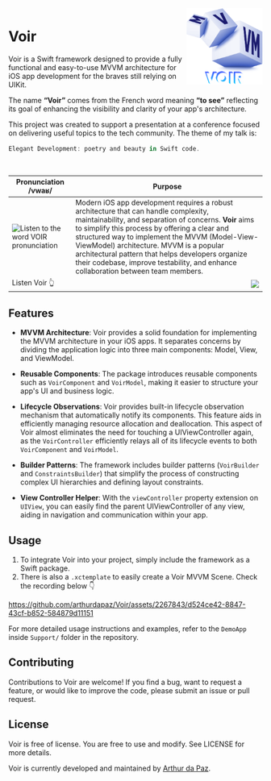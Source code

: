 <img align="right" alt="Voir MVVM" src="/Support/VoirDemo/VoirDemo/Application/Resources/Assets.xcassets/voir.imageset/voir-image-transparent.png" width=30%>

# Voir

Voir is a Swift framework designed to provide a fully functional and easy-to-use MVVM architecture for iOS app development for the braves still relying on UIKit.

The name **“Voir”** comes from the French word meaning **“to see”** reflecting its goal of enhancing the visibility and clarity of your app's architecture.

This project was created to support a presentation at a conference focused on delivering useful topics to the tech community. The theme of my talk is:

```swift
Elegant Development: poetry and beauty in Swift code.
```
<br/>
<p align="left">

| Pronunciation **/vwaʁ/** | Purpose |
|-|-|
| <img alt="Listen to the word VOIR pronunciation" src="https://github.com/arthurdapaz/Voir/assets/2267843/cc10b766-788b-41d5-8c05-1d8d7ef45a89"> | Modern iOS app development requires a robust architecture that can handle complexity, maintainability, and separation of concerns. **Voir** aims to simplify this process by offering a clear and structured way to implement the MVVM (Model-View-ViewModel) architecture. MVVM is a popular architectural pattern that helps developers organize their codebase, improve testability, and enhance collaboration between team members. |
| Listen Voir 👆 | [<img align="right" src="https://github.com/arthurdapaz/Voir/actions/workflows/swift.yml/badge.svg">](https://github.com/arthurdapaz/Voir/actions/workflows/swift.yml) |

</p>

## Features

- **MVVM Architecture**: Voir provides a solid foundation for implementing the MVVM architecture in your iOS apps. It separates concerns by dividing the application logic into three main components: Model, View, and ViewModel.

- **Reusable Components**: The package introduces reusable components such as `VoirComponent` and `VoirModel`, making it easier to structure your app's UI and business logic.

- **Lifecycle Observations**: Voir provides built-in lifecycle observation mechanism that automatically notify its components. This feature aids in efficiently managing resource allocation and deallocation. This aspect of Voir almost eliminates the need for touching a UIViewController again, as the `VoirController` efficiently relays all of its lifecycle events to both `VoirComponent` and `VoirModel`.

- **Builder Patterns**: The framework includes builder patterns (`VoirBuilder` and `ConstraintsBuilder`) that simplify the process of constructing complex UI hierarchies and defining layout constraints.

- **View Controller Helper**: With the `viewController` property extension on `UIView`, you can easily find the parent UIViewController of any view, aiding in navigation and communication within your app.

## Usage

1. To integrate Voir into your project, simply include the framework as a Swift package.
2. There is also a `.xctemplate` to easily create a Voir MVVM Scene. Check the recording below 👇 

https://github.com/arthurdapaz/Voir/assets/2267843/d524ce42-8847-43cf-b852-584879d11151

For more detailed usage instructions and examples, refer to the `DemoApp` inside `Support/` folder in the repository.

## Contributing

Contributions to Voir are welcome! If you find a bug, want to request a feature, or would like to improve the code, please submit an issue or pull request.

## License

Voir is free of license. You are free to use and modify. See LICENSE for more details.

Voir is currently developed and maintained by [Arthur da Paz](https://github.com/arthurdapaz).
